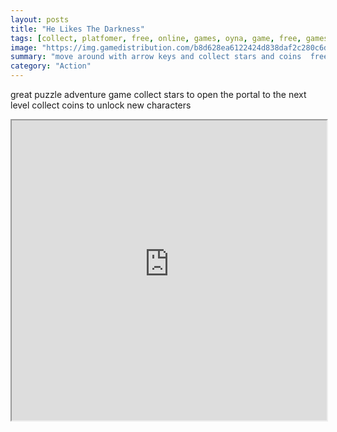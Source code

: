 ```yaml
---
layout: posts
title: "He Likes The Darkness"
tags: [collect, platfomer, free, online, games, oyna, game, free, games, play, play, games]
image: "https://img.gamedistribution.com/b8d628ea6122424d838daf2c280c6d62.jpg"
summary: "move around with arrow keys and collect stars and coins  free online games oyna game free games play play games"
category: "Action"
---
```


great puzzle adventure game collect stars to open the portal to the next level collect coins to unlock new characters

<iframe width="100%" height="480px;" src="https://html5.gamedistribution.com/b8d628ea6122424d838daf2c280c6d62/"></iframe>